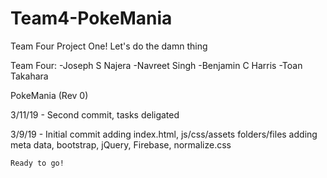 # Team4-PokeMania
Team Four Project One!  Let's do the damn thing

Team Four:
-Joseph S Najera
-Navreet Singh
-Benjamin C Harris
-Toan Takahara

PokeMania (Rev 0)

3/11/19 - Second commit, tasks deligated

3/9/19 - Initial commit
    adding index.html, js/css/assets folders/files
    adding meta data, bootstrap, jQuery, Firebase, normalize.css

    Ready to go!
